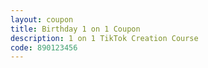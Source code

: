 ```yaml
---
layout: coupon
title: Birthday 1 on 1 Coupon
description: 1 on 1 TikTok Creation Course
code: 890123456
---
```

